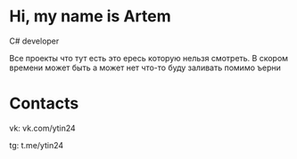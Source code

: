 Hi, my name is Artem
=
C# developer

Все проекты что тут есть это ересь которую нельзя смотреть.
В скором времени может быть а может нет что-то буду заливать помимо ъерни

Contacts
=
vk: vk.com/ytin24

tg: t.me/ytin24

<!---
Ytin24/Ytin24 is a ✨ special ✨ repository because its `README.md` (this file) appears on your GitHub profile.
You can click the Preview link to take a look at your changes.
--->
